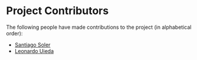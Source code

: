 # Project Contributors

The following people have made contributions to the project (in alphabetical order):

* [Santiago Soler](https://santis19.github.io/)
* [Leonardo Uieda](http://www.leouieda.com/)
